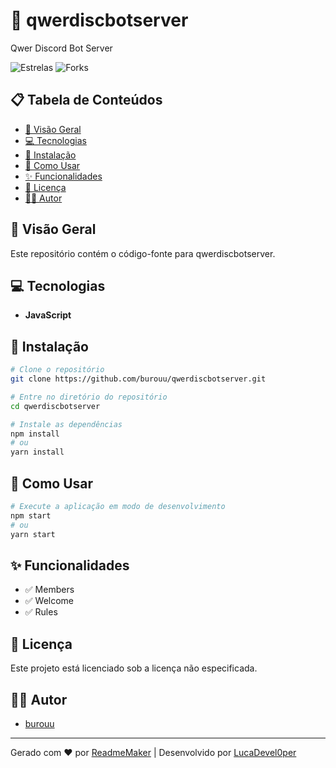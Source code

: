 # 🚀 qwerdiscbotserver

Qwer Discord Bot Server


![Estrelas](https://img.shields.io/github/stars/burouu/qwerdiscbotserver.svg)
![Forks](https://img.shields.io/github/forks/burouu/qwerdiscbotserver.svg)

## 📋 Tabela de Conteúdos

- [📖 Visão Geral](#-visão-geral)
- [💻 Tecnologias](#-tecnologias)
- [🚀 Instalação](#-instalação)
- [📝 Como Usar](#-como-usar)
- [✨ Funcionalidades](#-funcionalidades)
- [📄 Licença](#-licença)
- [👨‍💻 Autor](#-autor)

## 📖 Visão Geral

Este repositório contém o código-fonte para qwerdiscbotserver. 


## 💻 Tecnologias

- **JavaScript**

## 🚀 Instalação

```bash
# Clone o repositório
git clone https://github.com/burouu/qwerdiscbotserver.git

# Entre no diretório do repositório
cd qwerdiscbotserver

# Instale as dependências
npm install
# ou
yarn install
```

## 📝 Como Usar

```bash
# Execute a aplicação em modo de desenvolvimento
npm start
# ou
yarn start
```

## ✨ Funcionalidades

- ✅ Members
- ✅ Welcome
- ✅ Rules

## 📄 Licença

Este projeto está licenciado sob a licença não especificada.

## 👨‍💻 Autor

- [burouu](https://github.com/burouu)

---

Gerado com ❤️ por [ReadmeMaker](https://readmemaker.com) | Desenvolvido por [LucaDevel0per](https://github.com/LucaDevel0per)
